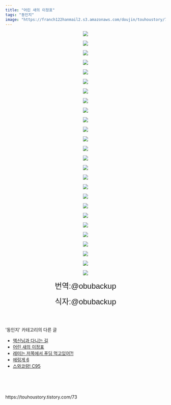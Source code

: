 ```yaml
---
title: "어린 새의 이정표"
tags: "동인지"
image: "https://franch122hanmail2.s3.amazonaws.com/doujin/touhoustory/73/001.jpg"
---
```

<div class="article">
<div class="article">
<div class="tt_article_useless_p_margin"><p style="text-align: center; clear: none; float: none;"><span class="imageblock" style="display:inline-block;width:672px;;height:auto;max-width:100%"><img src="{{ site.imgserver6 }}/touhoustory/73/001.jpg"/></span></p><p style="text-align: center; clear: none; float: none;"><span class="imageblock" style="display:inline-block;width:674px;;height:auto;max-width:100%"><img src="{{ site.imgserver6 }}/touhoustory/73/002.jpg"/></span></p><p style="text-align: center; clear: none; float: none;"><span class="imageblock" style="display:inline-block;width:674px;;height:auto;max-width:100%"><img src="{{ site.imgserver6 }}/touhoustory/73/003.jpg"/></span></p><p style="text-align: center; clear: none; float: none;"><span class="imageblock" style="display:inline-block;width:674px;;height:auto;max-width:100%"><img src="{{ site.imgserver6 }}/touhoustory/73/004.jpg"/></span></p><p style="text-align: center; clear: none; float: none;"><span class="imageblock" style="display:inline-block;width:674px;;height:auto;max-width:100%"><img src="{{ site.imgserver6 }}/touhoustory/73/005.jpg"/></span></p><p style="text-align: center; clear: none; float: none;"><span class="imageblock" style="display:inline-block;width:674px;;height:auto;max-width:100%"><img src="{{ site.imgserver6 }}/touhoustory/73/006.jpg"/></span></p><p style="text-align: center; clear: none; float: none;"><span class="imageblock" style="display:inline-block;width:674px;;height:auto;max-width:100%"><img src="{{ site.imgserver6 }}/touhoustory/73/007.jpg"/></span></p><p style="text-align: center; clear: none; float: none;"><span class="imageblock" style="display:inline-block;width:674px;;height:auto;max-width:100%"><img src="{{ site.imgserver6 }}/touhoustory/73/008.jpg"/></span></p><p style="text-align: center; clear: none; float: none;"><span class="imageblock" style="display:inline-block;width:674px;;height:auto;max-width:100%"><img src="{{ site.imgserver6 }}/touhoustory/73/009.jpg"/></span></p><p style="text-align: center; clear: none; float: none;"><span class="imageblock" style="display:inline-block;width:674px;;height:auto;max-width:100%"><img src="{{ site.imgserver6 }}/touhoustory/73/010.jpg"/></span></p><p style="text-align: center; clear: none; float: none;"><span class="imageblock" style="display:inline-block;width:674px;;height:auto;max-width:100%"><img src="{{ site.imgserver6 }}/touhoustory/73/011.jpg"/></span></p><p style="text-align: center; clear: none; float: none;"><span class="imageblock" style="display:inline-block;width:674px;;height:auto;max-width:100%"><img src="{{ site.imgserver6 }}/touhoustory/73/012.jpg"/></span></p><p style="text-align: center; clear: none; float: none;"><span class="imageblock" style="display:inline-block;width:674px;;height:auto;max-width:100%"><img src="{{ site.imgserver6 }}/touhoustory/73/013.jpg"/></span></p><p style="text-align: center; clear: none; float: none;"><span class="imageblock" style="display:inline-block;width:674px;;height:auto;max-width:100%"><img src="{{ site.imgserver6 }}/touhoustory/73/014.jpg"/></span></p><p style="text-align: center; clear: none; float: none;"><span class="imageblock" style="display:inline-block;width:674px;;height:auto;max-width:100%"><img src="{{ site.imgserver6 }}/touhoustory/73/015.jpg"/></span></p><p style="text-align: center; clear: none; float: none;"><span class="imageblock" style="display:inline-block;width:674px;;height:auto;max-width:100%"><img src="{{ site.imgserver6 }}/touhoustory/73/016.jpg"/></span></p><p style="text-align: center; clear: none; float: none;"><span class="imageblock" style="display:inline-block;width:674px;;height:auto;max-width:100%"><img src="{{ site.imgserver6 }}/touhoustory/73/017.jpg"/></span></p><p style="text-align: center; clear: none; float: none;"><span class="imageblock" style="display:inline-block;width:674px;;height:auto;max-width:100%"><img src="{{ site.imgserver6 }}/touhoustory/73/018.jpg"/></span></p><p style="text-align: center; clear: none; float: none;"><span class="imageblock" style="display:inline-block;width:674px;;height:auto;max-width:100%"><img src="{{ site.imgserver6 }}/touhoustory/73/019.jpg"/></span></p><p style="text-align: center; clear: none; float: none;"><span class="imageblock" style="display:inline-block;width:674px;;height:auto;max-width:100%"><img src="{{ site.imgserver6 }}/touhoustory/73/020.jpg"/></span></p><p style="text-align: center; clear: none; float: none;"><span class="imageblock" style="display:inline-block;width:674px;;height:auto;max-width:100%"><img src="{{ site.imgserver6 }}/touhoustory/73/021.jpg"/></span></p><p style="text-align: center; clear: none; float: none;"><span class="imageblock" style="display:inline-block;width:674px;;height:auto;max-width:100%"><img src="{{ site.imgserver6 }}/touhoustory/73/022.jpg"/></span></p><p style="text-align: center; clear: none; float: none;"><span class="imageblock" style="display:inline-block;width:674px;;height:auto;max-width:100%"><img src="{{ site.imgserver6 }}/touhoustory/73/023.jpg"/></span></p><p style="text-align: center; clear: none; float: none;"><span class="imageblock" style="display:inline-block;width:674px;;height:auto;max-width:100%"><img src="{{ site.imgserver6 }}/touhoustory/73/024.jpg"/></span></p><p style="text-align: center; clear: none; float: none;"><span class="imageblock" style="display:inline-block;width:674px;;height:auto;max-width:100%"><img src="{{ site.imgserver6 }}/touhoustory/73/025.jpg"/></span></p><p style="text-align: center; clear: none; float: none;"><span class="imageblock" style="display:inline-block;width:672px;;height:auto;max-width:100%"><img src="{{ site.imgserver6 }}/touhoustory/73/026.jpg"/></span></p><p style="text-align: center;"><span style='font-family: "맑은 고딕", sans-serif; font-size: 18pt;'>번역:@obubackup</span></p><p style="text-align: center;"><span style='font-family: "맑은 고딕", sans-serif; font-size: 24px;'>식자:@obubackup</span><br/></p> </div>
</div></div><br/>
<div class="tagTrail">
</div><br/>
<div class="another">
<p>'동인지' 카테고리의 다른 글</p>
<ul>
<li><a href="/touhoustory_74">액신님과 다니는 길</a></li>
<li><a href="/touhoustory_73">어린 새의 이정표</a></li>
<li><a href="/touhoustory_71">레미는 저쪽에서 푸딩 먹고있어?!</a></li>
<li><a href="/touhoustory_70">에링게 6</a></li>
<li><a href="/touhoustory_69">스와코랑! C95</a></li>
</ul>
</div><br/>
<div class="cb_lstcomment">
</div><br/>
<br/>
<p id="refer">https://touhoustory.tistory.com/73</p>
<br/>
